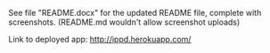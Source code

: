See file "README.docx" for the updated README file, complete with screenshots. 
(README.md wouldn't allow screenshot uploads)

Link to deployed app: http://ippd.herokuapp.com/